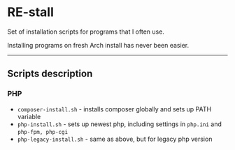 # RE-stall

Set of installation scripts for programs that I often use.

Installing programs on fresh Arch install has never been easier.

---

## Scripts description

### PHP

- `composer-install.sh` - installs composer globally and sets up PATH variable
- `php-install.sh` - sets up newest php, including settings in `php.ini` and `php-fpm, php-cgi`
- `php-legacy-install.sh` - same as above, but for legacy php version
